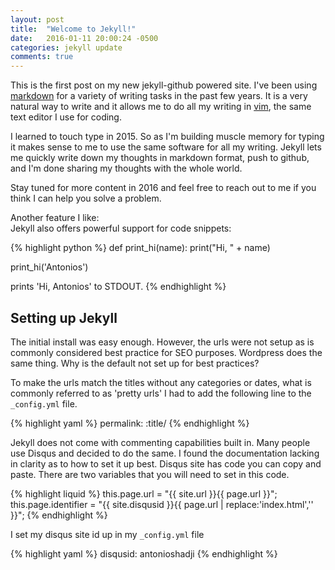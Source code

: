 ```yaml
---
layout: post
title:  "Welcome to Jekyll!"
date:   2016-01-11 20:00:24 -0500
categories: jekyll update
comments: true
---
```


This is the first post on my new jekyll-github powered site.  I've been using [markdown][md] for a variety of writing tasks in the past few years.  It is a very natural way to write and it allows me to do all my writing in [vim][v], the same text editor I use for coding.  

I learned to touch type in 2015.  So as I'm building muscle memory for typing it makes sense to me to use the same software for all my writing.  Jekyll lets me quickly write down my thoughts in markdown format, push to github, and I'm done sharing my thoughts with the whole world.

Stay tuned for more content in 2016 and feel free to reach out to me if you think I can help you solve a problem.

Another feature I like:  
Jekyll also offers powerful support for code snippets:

{% highlight python %}
def print_hi(name):
  print("Hi, " + name)

print_hi('Antonios')

prints 'Hi, Antonios' to STDOUT.
{% endhighlight %}

## Setting up Jekyll
The initial install was easy enough.  However, the urls were not setup as is commonly considered best practice for SEO purposes.  Wordpress does the same thing.  Why is the default not set up for best practices?

To make the urls match the titles without any categories or dates, what is commonly referred to as 'pretty urls' I had to add the following line to the `_config.yml` file.

{% highlight yaml %}
permalink: :title/
{% endhighlight %}

Jekyll does not come with commenting capabilities built in.  Many people use Disqus and decided to do the same.  I found the documentation lacking in clarity as to how to set it up best.  Disqus site has code you can copy and paste.  There are two variables that you will need to set in this code.

{% highlight liquid %}
this.page.url = "{{ site.url }}{{ page.url }}";
this.page.identifier = "{{ site.disqusid }}{{ page.url | replace:'index.html','' }}";
{% endhighlight %}

I set my disqus site id up in my `_config.yml` file 

{% highlight yaml %}
disqusid: antonioshadji
{% endhighlight %}

[md]: https://help.github.com/articles/github-flavored-markdown/
[v]: http://www.vim.org/
